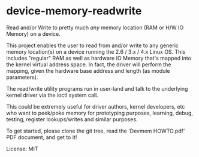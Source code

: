 # device-memory-readwrite

Read and/or Write to pretty much _any_ memory location (RAM or H/W IO Memory) on a device.

This project enables the user to read from and/or write to any generic memory location(s) on a 
device running the 2.6 / 3.x / 4.x Linux OS. This includes "regular" RAM as well as hardware IO Memory 
that's mapped into the kernel virtual address space. 
In fact, the driver will perform the mapping, given the hardware base address and length 
(as module parameters).

The read/write utility programs run in user-land and talk to the underlying kernel driver via the 
ioctl system call.

This could be extremely useful for driver authors, kernel developers, etc who want to peek/poke memory 
for prototyping purposes, learning, debug, testing, register lookups/writes and similar purposes.

To get started, please clone the git tree, read the 'Devmem HOWTO.pdf' PDF document, and get to it!

License: MIT
